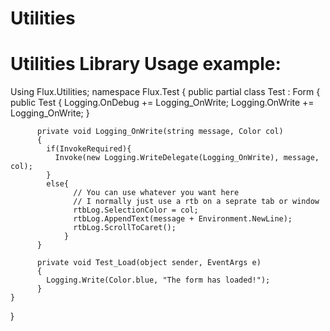 Utilities
=====================
Utilities Library
Usage example: 
=====================






Using Flux.Utilities;
namespace Flux.Test
{
    public partial class Test : Form
    {
          public Test
          {
                Logging.OnDebug += Logging_OnWrite;
                Logging.OnWrite += Logging_OnWrite;
          }
          
          private void Logging_OnWrite(string message, Color col)
          {
            if(InvokeRequired){
              Invoke(new Logging.WriteDelegate(Logging_OnWrite), message, col);
            }
            else{
                  // You can use whatever you want here
                  // I normally just use a rtb on a seprate tab or window
                  rtbLog.SelectionColor = col;
                  rtbLog.AppendText(message + Environment.NewLine);
                  rtbLog.ScrollToCaret();
                }
          }
          
          private void Test_Load(object sender, EventArgs e)
          {
            Logging.Write(Color.blue, "The form has loaded!");
          }
    }
}
